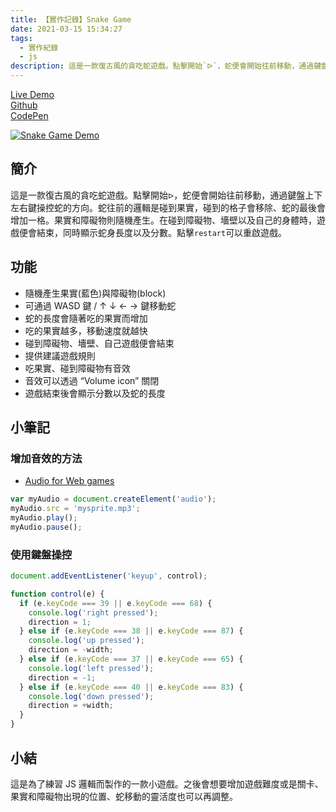 ```yaml
---
title: 【實作記錄】Snake Game
date: 2021-03-15 15:34:27
tags:
  - 實作紀錄
  - js
description: 這是一款復古風的貪吃蛇遊戲。點擊開始`ᐅ`，蛇便會開始往前移動，通過鍵盤上下左右鍵操控蛇的方向。蛇往前的邏輯是碰到果實，碰到的格子會移除、蛇的最後會增加一格。果實和障礙物則隨機產生。在碰到障礙物、墻壁以及自己的身體時，遊戲便會結束，同時顯示蛇身長度以及分數。點擊`restart`可以重啟遊戲。
---
```


[Live Demo](https://winnie0609.github.io/snake-game/5nack.html)  
[Github](https://github.com/Winnie0609/snake-game)  
[CodePen](https://codepen.io/huiniong/full/gOgOEgB)

[![Snake Game Demo](https://i.imgur.com/Yu06HZw.gif)](https://i.imgur.com/Yu06HZw.gif)

## 簡介

這是一款復古風的貪吃蛇遊戲。點擊開始`ᐅ`，蛇便會開始往前移動，通過鍵盤上下左右鍵操控蛇的方向。蛇往前的邏輯是碰到果實，碰到的格子會移除、蛇的最後會增加一格。果實和障礙物則隨機產生。在碰到障礙物、墻壁以及自己的身體時，遊戲便會結束，同時顯示蛇身長度以及分數。點擊`restart`可以重啟遊戲。

## 功能

- 隨機產生果實(藍色)與障礙物(block)
- 可通過 WASD 鍵 / ↑ ↓ ← → 鍵移動蛇
- 蛇的長度會隨著吃的果實而增加
- 吃的果實越多，移動速度就越快
- 碰到障礙物、墻壁、自己遊戲便會結束
- 提供建議遊戲規則
- 吃果實、碰到障礙物有音效
- 音效可以透過 “Volume icon” 關閉
- 遊戲結束後會顯示分數以及蛇的長度

## 小筆記

### 增加音效的方法

- [Audio for Web games](https://developer.mozilla.org/en-US/docs/Games/Techniques/Audio_for_Web_Games)

```js
var myAudio = document.createElement('audio');
myAudio.src = 'mysprite.mp3';
myAudio.play();
myAudio.pause();
```

### 使用鍵盤操控

```js
document.addEventListener('keyup', control);

function control(e) {
  if (e.keyCode === 39 || e.keyCode === 68) {
    console.log('right pressed');
    direction = 1;
  } else if (e.keyCode === 38 || e.keyCode === 87) {
    console.log('up pressed');
    direction = -width;
  } else if (e.keyCode === 37 || e.keyCode === 65) {
    console.log('left pressed');
    direction = -1;
  } else if (e.keyCode === 40 || e.keyCode === 83) {
    console.log('down pressed');
    direction = +width;
  }
}
```

## 小結

這是為了練習 JS 邏輯而製作的一款小遊戲。之後會想要增加遊戲難度或是關卡、果實和障礙物出現的位置、蛇移動的靈活度也可以再調整。
